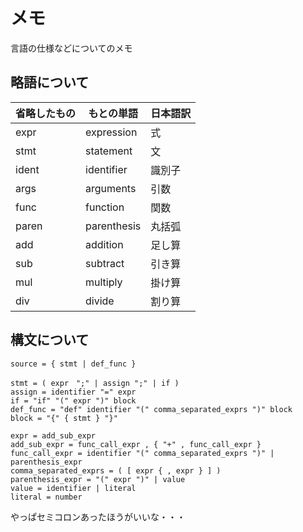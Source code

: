 
メモ
=====

言語の仕様などについてのメモ


略語について
-----

|省略したもの|もとの単語|日本語訳|
|--|--|--|
|expr|expression|式|
|stmt|statement|文|
|ident|identifier|識別子|
|args|arguments|引数|
|func|function|関数|
|paren|parenthesis|丸括弧|
|add|addition|足し算|
|sub|subtract|引き算|
|mul|multiply|掛け算|
|div|divide|割り算|


構文について
-----

```ebnf
source = { stmt | def_func }

stmt = ( expr　";" | assign ";" | if )
assign = identifier "=" expr
if = "if" "(" expr ")" block
def_func = "def" identifier "(" comma_separated_exprs ")" block
block = "{" { stmt } "}"

expr = add_sub_expr
add_sub_expr = func_call_expr , { "+" , func_call_expr }
func_call_expr = identifier "(" comma_separated_exprs ")" | parenthesis_expr
comma_separated_exprs = ( [ expr { , expr } ] )
parenthesis_expr = "(" expr ")" | value
value = identifier | literal
literal = number
```
やっぱセミコロンあったほうがいいな・・・

